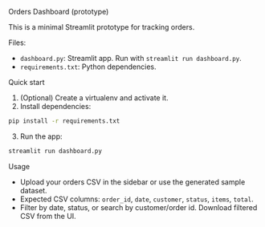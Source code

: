 Orders Dashboard (prototype)

This is a minimal Streamlit prototype for tracking orders.

Files:
- `dashboard.py`: Streamlit app. Run with `streamlit run dashboard.py`.
- `requirements.txt`: Python dependencies.

Quick start

1. (Optional) Create a virtualenv and activate it.
2. Install dependencies:

```bash
pip install -r requirements.txt
```

3. Run the app:

```bash
streamlit run dashboard.py
```

Usage

- Upload your orders CSV in the sidebar or use the generated sample dataset.
- Expected CSV columns: `order_id`, `date`, `customer`, `status`, `items`, `total`.
- Filter by date, status, or search by customer/order id. Download filtered CSV from the UI.
